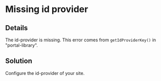 # Missing id provider

## Details

The id-provider is missing. This error comes from `getIdProviderKey()` in "portal-library". 

## Solution

Configure the id-provider of your site.

